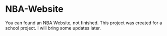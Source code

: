 # NBA-Website
You can found an NBA Website, not finished. This project was created for a school project. I will bring some updates later.
